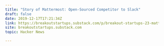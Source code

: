 ```yaml
---
title: "Story of Mattermost: Open-Sourced Competitor to Slack"
draft: false
date: 2019-12-17T17:21:34Z
link: https://breakoutstartups.substack.com/p/breakout-startups-23-mattermost?utm_medium=RSS&utm_source=hune
site: breakoutstartups.substack.com
topic: Hacker News  

---
```

